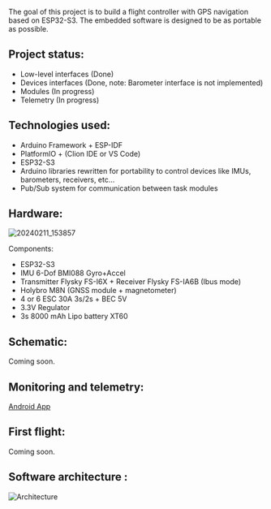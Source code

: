 The goal of this project is to build a flight controller with GPS navigation based on ESP32-S3. The embedded software is designed to be as portable as possible.

## Project status:
- Low-level interfaces (Done)
- Devices interfaces (Done, note: Barometer interface is not implemented)
- Modules (In progress)
- Telemetry (In progress)

## Technologies used:
- Arduino Framework + ESP-IDF
- PlatformIO + (Clion IDE or VS Code)
- ESP32-S3
- Arduino libraries rewritten for portability to control devices like IMUs, barometers, receivers, etc...
- Pub/Sub system for communication between task modules

## Hardware:
![20240211_153857](https://github.com/lenny1411/Autopilot-Flight-Controller/assets/105748537/35af56b6-37de-48b7-aed2-a2a18e67e7e1)

Components:
- ESP32-S3
- IMU 6-Dof BMI088 Gyro+Accel
- Transmitter Flysky FS-I6X + Receiver Flysky FS-IA6B (Ibus mode)
- Holybro M8N (GNSS module + magnetometer)
- 4 or 6 ESC 30A 3s/2s + BEC 5V
- 3.3V Regulator
- 3s 8000 mAh Lipo battery XT60
## Schematic:
Coming soon.

## Monitoring and telemetry:
[Android App](https://github.com/Embedded-MUTEX-1/DroneMonitoringApp)

## First flight:
Coming soon.

## Software architecture :
![Architecture](https://github.com/lenny1411/Autopilot-Flight-Controller/assets/105748537/7f271d01-1ac2-45c5-8e4c-3a17ef811279)

